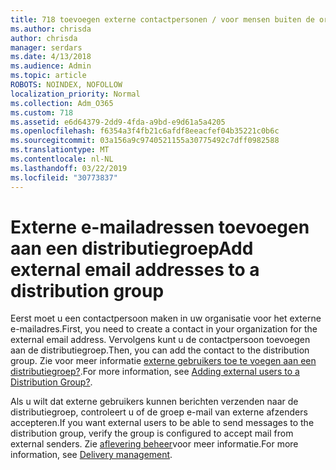 ```yaml
---
title: 718 toevoegen externe contactpersonen / voor mensen buiten de organisatie aan een distributielijst
ms.author: chrisda
author: chrisda
manager: serdars
ms.date: 4/13/2018
ms.audience: Admin
ms.topic: article
ROBOTS: NOINDEX, NOFOLLOW
localization_priority: Normal
ms.collection: Adm_O365
ms.custom: 718
ms.assetid: e6d64379-2dd9-4fda-a9bd-e9d61a5a4205
ms.openlocfilehash: f6354a3f4fb21c6afdf8eeacfef04b35221c0b6c
ms.sourcegitcommit: 03a156a9c9740521155a30775492c7dff0982588
ms.translationtype: MT
ms.contentlocale: nl-NL
ms.lasthandoff: 03/22/2019
ms.locfileid: "30773837"
---
```

# <a name="add-external-email-addresses-to-a-distribution-group"></a><span data-ttu-id="16380-102">Externe e-mailadressen toevoegen aan een distributiegroep</span><span class="sxs-lookup"><span data-stu-id="16380-102">Add external email addresses to a distribution group</span></span>

<span data-ttu-id="16380-103">Eerst moet u een contactpersoon maken in uw organisatie voor het externe e-mailadres.</span><span class="sxs-lookup"><span data-stu-id="16380-103">First, you need to create a contact in your organization for the external email address.</span></span> <span data-ttu-id="16380-104">Vervolgens kunt u de contactpersoon toevoegen aan de distributiegroep.</span><span class="sxs-lookup"><span data-stu-id="16380-104">Then, you can add the contact to the distribution group.</span></span> <span data-ttu-id="16380-105">Zie voor meer informatie [externe gebruikers toe te voegen aan een distributiegroep?](https://support.office.com/client/caa0f310-0bb7-48e3-8ad2-cb358b53bbba).</span><span class="sxs-lookup"><span data-stu-id="16380-105">For more information, see [Adding external users to a Distribution Group?](https://support.office.com/client/caa0f310-0bb7-48e3-8ad2-cb358b53bbba).</span></span>
  
<span data-ttu-id="16380-106">Als u wilt dat externe gebruikers kunnen berichten verzenden naar de distributiegroep, controleert u of de groep e-mail van externe afzenders accepteren.</span><span class="sxs-lookup"><span data-stu-id="16380-106">If you want external users to be able to send messages to the distribution group, verify the group is configured to accept mail from external senders.</span></span> <span data-ttu-id="16380-107">Zie [aflevering beheer](https://technet.microsoft.com/library/bb124513.aspx#deliverymanagement)voor meer informatie.</span><span class="sxs-lookup"><span data-stu-id="16380-107">For more information, see [Delivery management](https://technet.microsoft.com/library/bb124513.aspx#deliverymanagement).</span></span>
  

